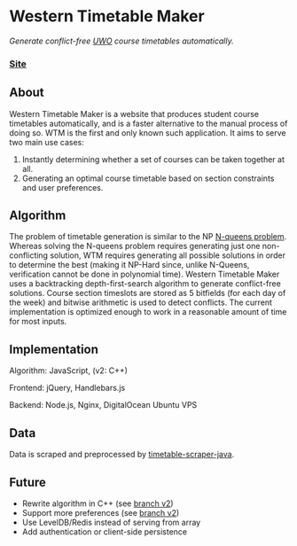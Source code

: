 # Western Timetable Maker
*Generate conflict-free [UWO](http://www.uwo.ca/) course timetables automatically.*

### [Site](https://www.ttmaker.ca/)

## About
Western Timetable Maker is a website that produces student course timetables automatically, and is a faster alternative to the manual process of doing so. WTM is the first and only known such application. It aims to serve two main use cases:

1. Instantly determining whether a set of courses can be taken together at all.
2. Generating an optimal course timetable based on section constraints and user preferences.

## Algorithm
The problem of timetable generation is similar to the NP [N-queens problem](https://en.wikipedia.org/wiki/Eight_queens_puzzle). Whereas solving the N-queens problem requires generating just one non-conflicting solution, WTM requires generating all possible solutions in order to determine the best (making it NP-Hard since, unlike N-Queens, verification cannot be done in polynomial time). Western Timetable Maker uses a backtracking depth-first-search algorithm to generate conflict-free solutions. Course section timeslots are stored as 5 bitfields (for each day of the week) and bitwise arithmetic is used to detect conflicts. The current implementation is optimized enough to work in a reasonable amount of time for most inputs.

## Implementation
Algorithm: JavaScript, (v2: C++)

Frontend: jQuery, Handlebars.js

Backend: Node.js, Nginx, DigitalOcean Ubuntu VPS

## Data
Data is scraped and preprocessed by [timetable-scraper-java](https://github.com/shrumit/timetable-scraper-java).

## Future
* Rewrite algorithm in C++ (see [branch v2](https://github.com/shrumit/Western-Timetable-Maker/tree/v2))
* Support more preferences (see [branch v2](https://github.com/shrumit/Western-Timetable-Maker/tree/v2))
* Use LevelDB/Redis instead of serving from array
* Add authentication or client-side persistence
